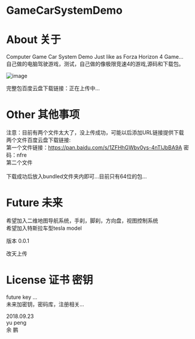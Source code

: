 # GameCarSystemDemo

# About 关于

Computer Game Car System Demo Just like as Forza Horizon 4 Game... </br>
自己做的电脑驾驶游戏，测试，自己做的像极限竞速4的游戏,源码和下载包。 </br>


![image](https://github.com/qizhoward/GameCarSystemDemo/blob/master/make.PNG)

完整包百度云盘下载链接：正在上传中... </br>

# Other 其他事项

注意：目前有两个文件太大了，没上传成功，可能以后添加URL链接提供下载  </br>
两个文件百度云盘下载链接:                                                           </br>
第一个文件链接：https://pan.baidu.com/s/1ZFHhGWbv0ys-4nTlJbBA9A 密码：nfre          </br>
第二个文件                                                                        </br>                                                                      
下载成功后放入bundled文件夹内即可...目前只有64位的包...</br>

# Future 未来

希望加入二维地图导航系统，手刹，脚刹，方向盘，视图控制系统</br>
希望加入特斯拉车型tesla model </br>

版本 0.0.1 </br>

改天上传 </br>


# License 证书 密钥 

future key ...     </br>
未来加密钥，密码库，注册相关...</br>




2018.09.23 </br>
yu peng </br>
余 鹏 </br>
